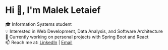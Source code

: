 # Hi 👋, I'm Malek Letaief

🎓 Information Systems student  
💡 Interested in Web Development, Data Analysis, and Software Architecture  
🚀 Currently working on personal projects with Spring Boot and React  
📫 Reach me at: [LinkedIn](https://www.linkedin.com/in/malek-letaief-9918a1239) | [Email](malekletaief@gmail.com)
